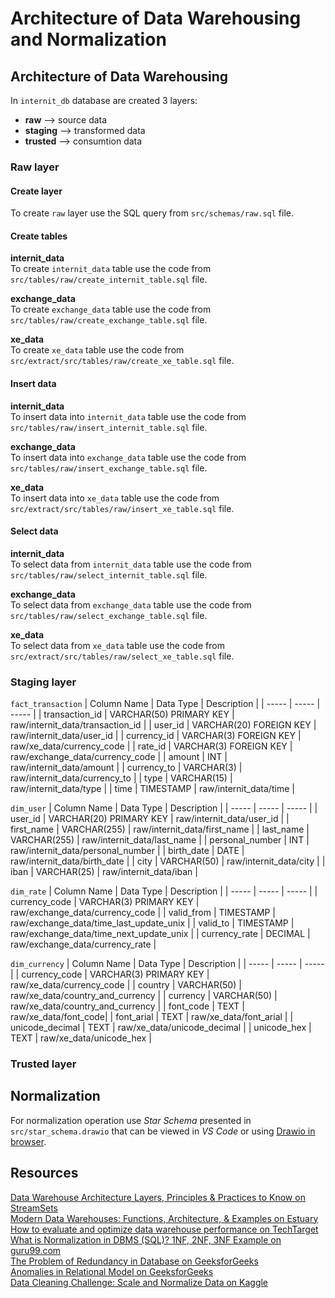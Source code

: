# Architecture of Data Warehousing and Normalization

## Architecture of Data Warehousing
In `internit_db` database are created 3 layers:
* **raw** --> source data
* **staging** --> transformed data
* **trusted** --> consumtion data

### Raw layer

#### Create layer
To create `raw` layer use the SQL query from `src/schemas/raw.sql` file.

#### Create tables

**internit_data**\
To create `internit_data` table use the code from `src/tables/raw/create_internit_table.sql` file.

**exchange_data**\
To create `exchange_data` table use the code from `src/tables/raw/create_exchange_table.sql` file.

**xe_data**\
To create `xe_data` table use the code from `src/extract/src/tables/raw/create_xe_table.sql` file.

#### Insert data
**internit_data**\
To insert data into `internit_data` table use the code from `src/tables/raw/insert_internit_table.sql` file.

**exchange_data**\
To insert data into `exchange_data` table use the code from `src/tables/raw/insert_exchange_table.sql` file.

**xe_data**\
To insert data into `xe_data` table use the code from `src/extract/src/tables/raw/insert_xe_table.sql` file.

#### Select data
**internit_data**\
To select data from `internit_data` table use the code from `src/tables/raw/select_internit_table.sql` file.

**exchange_data**\
To select data from `exchange_data` table use the code from `src/tables/raw/select_exchange_table.sql` file.

**xe_data**\
To select data from `xe_data` table use the code from `src/extract/src/tables/raw/select_xe_table.sql` file.

### Staging layer
`fact_transaction`
| Column Name | Data Type | Description |
| ----- | ----- | ----- |
| transaction_id | VARCHAR(50) PRIMARY KEY | raw/internit_data/transaction_id |
| user_id | VARCHAR(20) FOREIGN KEY | raw/internit_data/user_id |
| currency_id | VARCHAR(3) FOREIGN KEY | raw/xe_data/currency_code |
| rate_id | VARCHAR(3) FOREIGN KEY | raw/exchange_data/currency_code |
| amount | INT | raw/internit_data/amount |
| currency_to | VARCHAR(3) | raw/internit_data/currency_to |
| type | VARCHAR(15) | raw/internit_data/type |
| time | TIMESTAMP | raw/internit_data/time |

`dim_user`
| Column Name | Data Type | Description |
| ----- | ----- | ----- |
| user_id | VARCHAR(20) PRIMARY KEY | raw/internit_data/user_id |
| first_name | VARCHAR(255) | raw/internit_data/first_name |
| last_name | VARCHAR(255) | raw/internit_data/last_name |
| personal_number | INT | raw/internit_data/personal_number |
| birth_date | DATE | raw/internit_data/birth_date |
| city | VARCHAR(50) | raw/internit_data/city |
| iban | VARCHAR(25) | raw/internit_data/iban |

`dim_rate`
| Column Name | Data Type | Description |
| ----- | ----- | ----- |
| currency_code | VARCHAR(3) PRIMARY KEY | raw/exchange_data/currency_code |
| valid_from | TIMESTAMP |  raw/exchange_data/time_last_update_unix |
| valid_to | TIMESTAMP | raw/exchange_data/time_next_update_unix |
| currency_rate | DECIMAL | raw/exchange_data/currency_rate |

`dim_currency`
| Column Name | Data Type | Description |
| ----- | ----- | ----- |
| currency_code | VARCHAR(3) PRIMARY KEY | raw/xe_data/currency_code |
| country | VARCHAR(50) | raw/xe_data/country_and_currency |
| currency | VARCHAR(50) | raw/xe_data/country_and_currency |
| font_code | TEXT | raw/xe_data/font_code|
| font_arial | TEXT | raw/xe_data/font_arial |
| unicode_decimal | TEXT | raw/xe_data/unicode_decimal |
| unicode_hex | TEXT | raw/xe_data/unicode_hex |

### Trusted layer

## Normalization

For normalization operation use *Star Schema* presented in `src/star_schema.drawio` that can be viewed in *VS Code* or using [Drawio in browser](https://www.drawio.com/).

## Resources
[Data Warehouse Architecture Layers, Principles & Practices to Know on StreamSets](https://streamsets.com/blog/data-warehouse-architecture-explained/)\
[Modern Data Warehouses: Functions, Architecture, & Examples on Estuary](https://estuary.dev/modern-data-warehouse/)\
[How to evaluate and optimize data warehouse performance on TechTarget](https://www.techtarget.com/searchdatamanagement/tip/How-to-evaluate-and-optimize-data-warehouse-performance)\
[What is Normalization in DBMS (SQL)? 1NF, 2NF, 3NF Example on guru99.com](https://www.guru99.com/database-normalization.html)\
[The Problem of Redundancy in Database on GeeksforGeeks](https://www.geeksforgeeks.org/the-problem-of-redundancy-in-database/)\
[Anomalies in Relational Model on GeeksforGeeks](https://www.geeksforgeeks.org/anomalies-in-relational-model/)\
[Data Cleaning Challenge: Scale and Normalize Data on Kaggle](https://www.kaggle.com/code/rtatman/data-cleaning-challenge-scale-and-normalize-data)